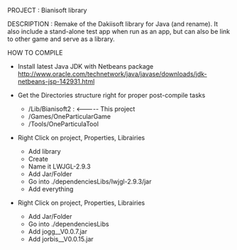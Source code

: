 
PROJECT : Bianisoft library

DESCRIPTION : 
Remake of the Dakiisoft library for Java (and rename). It also include a stand-alone test app when run as an app, but can also be link to other game and serve as a library. 



HOW TO COMPILE

- Install latest Java JDK with Netbeans package
    http://www.oracle.com/technetwork/java/javase/downloads/jdk-netbeans-jsp-142931.html
    
- Get the Directories structure right for proper post-compile tasks
  - /Lib/Bianisoft2 : <----- This project
  - /Games/OneParticularGame
  - /Tools/OneParticulaTool
  
- Right Click on project, Properties, Librairies
  - Add library
  - Create
  - Name it LWJGL-2.9.3
  - Add Jar/Folder
  - Go into ./dependenciesLibs/lwjgl-2.9.3/jar
  - Add everything
  
- Right Click on project, Properties, Librairies
  - Add Jar/Folder
  - Go into ./dependenciesLibs
  - Add jogg__V0.0.7.jar
  - Add jorbis__V0.0.15.jar
  
  
